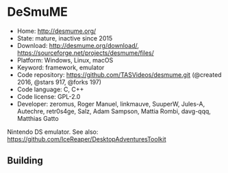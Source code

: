 # DeSmuME

- Home: http://desmume.org/
- State: mature, inactive since 2015
- Download: http://desmume.org/download/, https://sourceforge.net/projects/desmume/files/
- Platform: Windows, Linux, macOS
- Keyword: framework, emulator
- Code repository: https://github.com/TASVideos/desmume.git (@created 2016, @stars 917, @forks 197)
- Code language: C, C++
- Code license: GPL-2.0
- Developer: zeromus, Roger Manuel, linkmauve, SuuperW, Jules-A, Autechre, retr0s4ge, Salz, Adam Sampson, Mattia Rombi, davg-qqq, Matthias Gatto

Nintendo DS emulator.
See also: https://github.com/IceReaper/DesktopAdventuresToolkit

## Building
